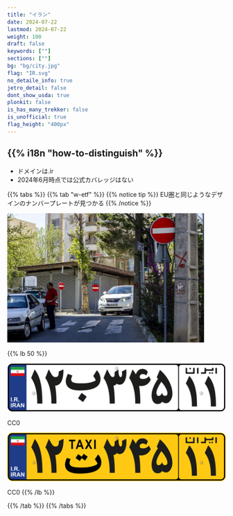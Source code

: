 ```yaml
---
title: "イラン"
date: 2024-07-22
lastmod: 2024-07-22
weight: 100
draft: false
keywords: [""]
sections: [""]
bg: "bg/city.jpg"
flag: "IR.svg"
no_detaile_info: true
jetro_detail: false
dont_show_usda: true
plonkit: false
is_has_many_trekker: false
is_unofficial: true
flag_height: "400px"
---
```


<div class="main-desciption country-description">
    <h2 class="section-title">{{% i18n "how-to-distinguish" %}}</h2>
    <ul class="rule-list">
        <li>ドメインは<span class="quiz">.ir</span></li>
        <li>2024年6月時点では公式カバレッジはない</li>
    </ul>
</div>

{{% tabs %}}
{{% tab "w-etf" %}}
{{% notice tip %}}
EU圏と同じようなデザインのナンバープレートが見つかる
{{% /notice %}}

<div class="googlemap-if">
<img src="./road.jpg" width="90%">
</div>


{{% lb 50 %}}

![](Iran_private_vehicle_number_plate.svg)

CC0

![](Iran_taxi_number_plate.svg)

CC0
{{% /lb %}}

{{% /tab %}}
{{% /tabs  %}}
